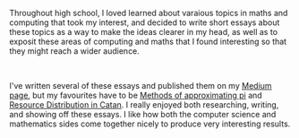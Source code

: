 Throughout high school, I loved learned about varaious topics in maths and computing that took my interest, and decided to write short essays about these topics as a way to make the ideas clearer in my head, as well as to exposit these areas of computing and maths that I found interesting so that they might reach a wider audience.

<br>

I've written several of these essays and published them on my <u><a href="https://medium.com/@varadkulk123" target="_blank" rel="noopener noreferrer">Medium page</a></u>, but my favourites have to be <u><a href="https://medium.com/@varadkulk123/methods-of-approximating-pi-d61fcb042ad1" target="_blank" rel="noopener noreferrer">Methods of approximating pi</a></u> and <u><a href="https://medium.com/@varadkulk123/an-analysis-of-resource-dsitribution-in-catan-d8d91b518e71" target="_blank" rel="noopener noreferrer">Resource Distribution in Catan</a></u>. I really enjoyed both researching, writing, and showing off these essays. I like how both the computer science and mathematics sides come together nicely to produce very interesting results.